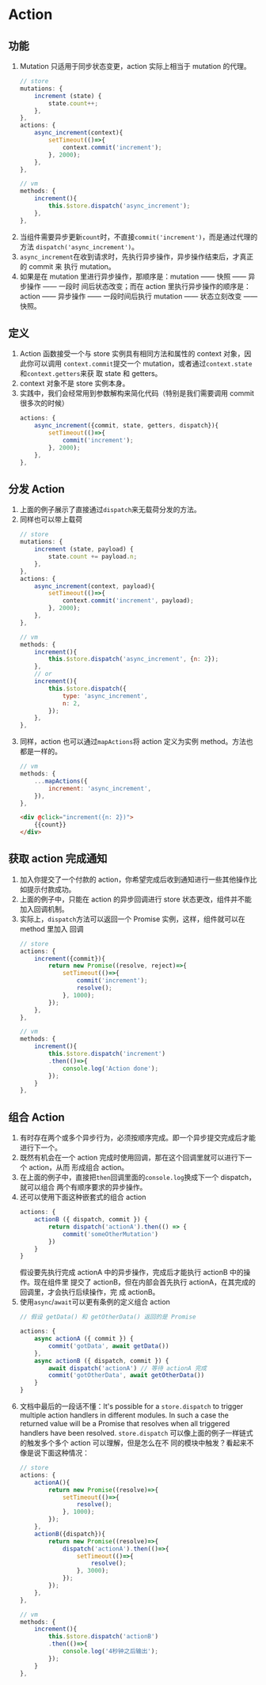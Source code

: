 # Action


## 功能
1. Mutation 只适用于同步状态变更，action 实际上相当于 mutation 的代理。
    ```js
    // store
    mutations: {
        increment (state) {
            state.count++;
        },
    },
    actions: {
        async_increment(context){
            setTimeout(()=>{
                context.commit('increment');
            }, 2000);
        },
    },
    ```
    ```js
    // vm
    methods: {
        increment(){
            this.$store.dispatch('async_increment');
        },
    },
    ```
2. 当组件需要异步更新`count`时，不直接`commit('increment')`，而是通过代理的方法
`dispatch('async_increment')`。
3. `async_increment`在收到请求时，先执行异步操作，异步操作结束后，才真正的 commit 来
执行 mutation。
4. 如果是在 mutation 里进行异步操作，那顺序是：mutation —— 快照 —— 异步操作 —— 一段时
间后状态改变；而在 action 里执行异步操作的顺序是：action —— 异步操作 —— 一段时间后执行
mutation —— 状态立刻改变 —— 快照。


## 定义
1. Action 函数接受一个与 store 实例具有相同方法和属性的 context 对象，因此你可以调用
`context.commit`提交一个 mutation，或者通过`context.state`和`context.getters`来获
取 state 和 getters。
2. context 对象不是 store 实例本身。
3. 实践中，我们会经常用到参数解构来简化代码（特别是我们需要调用 commit 很多次的时候）
    ```js
    actions: {
        async_increment({commit, state, getters, dispatch}){
            setTimeout(()=>{
                commit('increment');
            }, 2000);
        },
    },
    ```


## 分发 Action
1. 上面的例子展示了直接通过`dispatch`来无载荷分发的方法。
2. 同样也可以带上载荷
    ```js
    // store
    mutations: {
        increment (state, payload) {
            state.count += payload.n;
        },
    },
    actions: {
        async_increment(context, payload){
            setTimeout(()=>{
                context.commit('increment', payload);
            }, 2000);
        },
    },
    ```
    ```js
    // vm
    methods: {
        increment(){
            this.$store.dispatch('async_increment', {n: 2});
        },
        // or
        increment(){
            this.$store.dispatch({
                type: 'async_increment',
                n: 2,
            });
        },
    },
    ```
3. 同样，action 也可以通过`mapActions`将 action 定义为实例 method。方法也都是一样的。
    ```js
    // vm
    methods: {
        ...mapActions({
            increment: 'async_increment',
        }),
    },
    ```
    ```html
    <div @click="increment({n: 2})">
        {{count}}
    </div>
    ```


## 获取 action 完成通知
1. 加入你提交了一个付款的 action，你希望完成后收到通知进行一些其他操作比如提示付款成功。
2. 上面的例子中，只能在 action 的异步回调进行 store 状态更改，组件并不能加入回调机制。
3. 实际上，`dispatch`方法可以返回一个 Promise 实例，这样，组件就可以在 method 里加入
回调
    ```js
    // store
    actions: {
        increment({commit}){
            return new Promise((resolve, reject)=>{
                setTimeout(()=>{
                    commit('increment');
                    resolve();
                }, 1000);
            });
        },
    },
    ```
    ```js
    // vm
    methods: {
        increment(){
            this.$store.dispatch('increment')
            .then(()=>{
                console.log('Action done');
            });
        }
    },
    ```


## 组合 Action
1. 有时存在两个或多个异步行为，必须按顺序完成。即一个异步提交完成后才能进行下一个。
2. 既然有机会在一个 action 完成时使用回调，那在这个回调里就可以进行下一个 action，从而
形成组合 action。
3. 在上面的例子中，直接把`then`回调里面的`console.log`换成下一个 dispatch，就可以组合
两个有顺序要求的异步操作。
4. 还可以使用下面这种嵌套式的组合 action
    ```js
    actions: {
        actionB ({ dispatch, commit }) {
            return dispatch('actionA').then(() => {
                commit('someOtherMutation')
            })
        }
    }
    ```
    假设要先执行完成 actionA 中的异步操作，完成后才能执行 actionB 中的操作。现在组件里
    提交了 actionB，但在内部会首先执行 actionA，在其完成的回调里，才会执行后续操作，完
    成 actionB。
5. 使用`async`/`await`可以更有条例的定义组合 action
    ```js
    // 假设 getData() 和 getOtherData() 返回的是 Promise

    actions: {
        async actionA ({ commit }) {
            commit('gotData', await getData())
        },
        async actionB ({ dispatch, commit }) {
            await dispatch('actionA') // 等待 actionA 完成
            commit('gotOtherData', await getOtherData())
        }
    }
    ```
6. 文档中最后的一段话不懂：It's possible for a `store.dispatch` to trigger
multiple action handlers in different modules. In such a case the returned value
will be a Promise that resolves when all triggered handlers have been resolved.
`store.dispatch` 可以像上面的例子一样链式的触发多个多个 action 可以理解，但是怎么在不
同的模块中触发？看起来不像是说下面这种情况：
    ```js
    // store
    actions: {
        actionA(){
            return new Promise((resolve)=>{
                setTimeout(()=>{
                    resolve();
                }, 1000);
            });
        },
        actionB({dispatch}){
            return new Promise((resolve)=>{
                dispatch('actionA').then(()=>{
                    setTimeout(()=>{
                        resolve();
                    }, 3000);
                });
            });
        },
    },
    ```
    ```js
    // vm
    methods: {
        increment(){
            this.$store.dispatch('actionB')
            .then(()=>{
                console.log('4秒钟之后输出');
            });
        }
    },
    ```
